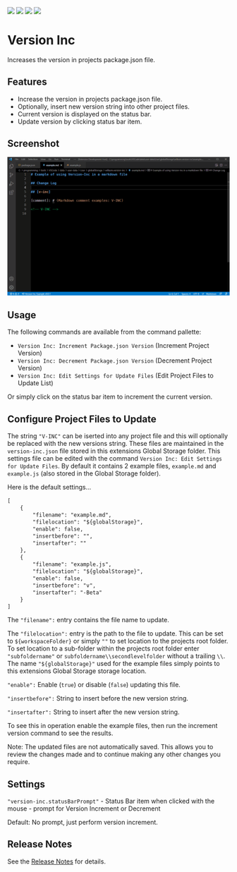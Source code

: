 ![](https://vsmarketplacebadge.apphb.com/version-short/willasm.version-inc.svg)
![](https://vsmarketplacebadge.apphb.com/installs-short/willasm.version-inc.svg)
![](https://vsmarketplacebadge.apphb.com/downloads-short/willasm.version-inc.svg)
![](https://vsmarketplacebadge.apphb.com/rating/willasm.version-inc.svg)

# Version Inc
Increases the version in projects package.json file.


## Features
- Increase the version in projects package.json file.
- Optionally, insert new version string into other project files.
- Current version is displayed on the status bar.
- Update version by clicking status bar item.


## Screenshot
![Example Screenshot](./images/version-inc-demo.gif)


## Usage
The following commands are available from the command pallette:
- `Version Inc: Increment Package.json Version` (Increment Project Version)
- `Version Inc: Decrement Package.json Version` (Decrement Project Version)
- `Version Inc: Edit Settings for Update Files` (Edit Project Files to Update List)

Or simply click on the status bar item to increment the current version.

## Configure Project Files to Update
The string `"V-INC"` can be iserted into any project file and this will optionally be replaced with the new versions string. These files are maintained in the `version-inc.json` file stored in this extensions Global Storage folder. This settings file can be edited with the command `Version Inc: Edit Settings for Update Files`. By default it contains 2 example files, `example.md` and `example.js` (also stored in the Global Storage folder).

Here is the default settings...

```
[
	{
		"filename": "example.md",
		"filelocation": "${globalStorage}",
		"enable": false,
		"insertbefore": "",
		"insertafter": ""
	},
	{
		"filename": "example.js",
		"filelocation": "${globalStorage}",
		"enable": false,
		"insertbefore": "v",
		"insertafter": "-Beta"
	}
]
```
The `"filename":` entry contains the file name to update.

The `"filelocation":` entry is the path to the file to update. This can be set to `${workspaceFolder}` or simply `""` to set location to the projects root folder. To set location to a sub-folder within the projects root folder enter `"subfoldername"` or `subfoldername\\secondlevelfolder` without a trailing `\\`. The name `"${globalStorage}"` used for the example files simply points to this extensions Global Storage storage location.

`"enable":` Enable (`true`) or disable (`false`) updating this file.

`"insertbefore":` String to insert before the new version string.

`"insertafter":` String to insert after the new version string.


To see this in operation enable the example files, then run the increment version command to see the results.

Note: The updated files are not automatically saved. This allows you to review the changes made and to continue making any other changes you require.


## Settings

`"version-inc.statusBarPrompt"` - Status Bar item when clicked with the mouse - prompt for Version Increment or Decrement

Default: No prompt, just perform version increment.


## Release Notes
See the [Release Notes](RELEASE.md) for details.


